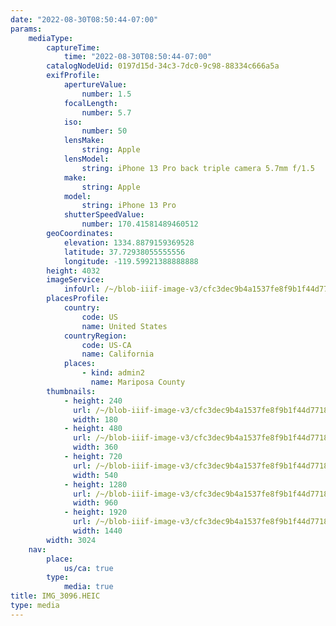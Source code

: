 ```yaml
---
date: "2022-08-30T08:50:44-07:00"
params:
    mediaType:
        captureTime:
            time: "2022-08-30T08:50:44-07:00"
        catalogNodeUid: 0197d15d-34c3-7dc0-9c98-88334c666a5a
        exifProfile:
            apertureValue:
                number: 1.5
            focalLength:
                number: 5.7
            iso:
                number: 50
            lensMake:
                string: Apple
            lensModel:
                string: iPhone 13 Pro back triple camera 5.7mm f/1.5
            make:
                string: Apple
            model:
                string: iPhone 13 Pro
            shutterSpeedValue:
                number: 170.41581489460512
        geoCoordinates:
            elevation: 1334.8879159369528
            latitude: 37.72938055555556
            longitude: -119.59921388888888
        height: 4032
        imageService:
            infoUrl: /~/blob-iiif-image-v3/cfc3dec9b4a1537fe8f9b1f44d771812b3340d34fee8e7b030299605296e5a30/info.json
        placesProfile:
            country:
                code: US
                name: United States
            countryRegion:
                code: US-CA
                name: California
            places:
                - kind: admin2
                  name: Mariposa County
        thumbnails:
            - height: 240
              url: /~/blob-iiif-image-v3/cfc3dec9b4a1537fe8f9b1f44d771812b3340d34fee8e7b030299605296e5a30/full/180%2C240/0/default.jpg
              width: 180
            - height: 480
              url: /~/blob-iiif-image-v3/cfc3dec9b4a1537fe8f9b1f44d771812b3340d34fee8e7b030299605296e5a30/full/360%2C480/0/default.jpg
              width: 360
            - height: 720
              url: /~/blob-iiif-image-v3/cfc3dec9b4a1537fe8f9b1f44d771812b3340d34fee8e7b030299605296e5a30/full/540%2C720/0/default.jpg
              width: 540
            - height: 1280
              url: /~/blob-iiif-image-v3/cfc3dec9b4a1537fe8f9b1f44d771812b3340d34fee8e7b030299605296e5a30/full/960%2C1280/0/default.jpg
              width: 960
            - height: 1920
              url: /~/blob-iiif-image-v3/cfc3dec9b4a1537fe8f9b1f44d771812b3340d34fee8e7b030299605296e5a30/full/1440%2C1920/0/default.jpg
              width: 1440
        width: 3024
    nav:
        place:
            us/ca: true
        type:
            media: true
title: IMG_3096.HEIC
type: media
---
```

